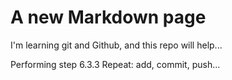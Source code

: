 # A new Markdown page

I'm learning git and Github, and this repo will help...

Performing step 6.3.3 Repeat: add, commit, push...
